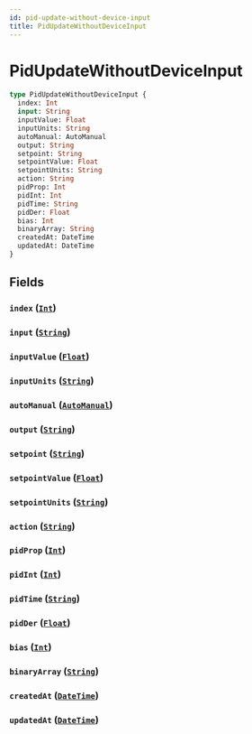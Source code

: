 ```yaml
---
id: pid-update-without-device-input
title: PidUpdateWithoutDeviceInput
---
```


 # PidUpdateWithoutDeviceInput





```graphql
type PidUpdateWithoutDeviceInput {
  index: Int
  input: String
  inputValue: Float
  inputUnits: String
  autoManual: AutoManual
  output: String
  setpoint: String
  setpointValue: Float
  setpointUnits: String
  action: String
  pidProp: Int
  pidInt: Int
  pidTime: String
  pidDer: Float
  bias: Int
  binaryArray: String
  createdAt: DateTime
  updatedAt: DateTime
}
```


## Fields

### `index` ([`Int`](/scalars/int))




### `input` ([`String`](/scalars/string))




### `inputValue` ([`Float`](/scalars/float))




### `inputUnits` ([`String`](/scalars/string))




### `autoManual` ([`AutoManual`](/enums/auto-manual))




### `output` ([`String`](/scalars/string))




### `setpoint` ([`String`](/scalars/string))




### `setpointValue` ([`Float`](/scalars/float))




### `setpointUnits` ([`String`](/scalars/string))




### `action` ([`String`](/scalars/string))




### `pidProp` ([`Int`](/scalars/int))




### `pidInt` ([`Int`](/scalars/int))




### `pidTime` ([`String`](/scalars/string))




### `pidDer` ([`Float`](/scalars/float))




### `bias` ([`Int`](/scalars/int))




### `binaryArray` ([`String`](/scalars/string))




### `createdAt` ([`DateTime`](/scalars/date-time))




### `updatedAt` ([`DateTime`](/scalars/date-time))






